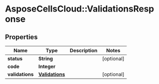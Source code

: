 # AsposeCellsCloud::ValidationsResponse

## Properties
Name | Type | Description | Notes
------------ | ------------- | ------------- | -------------
**status** | **String** |  | [optional] 
**code** | **Integer** |  | 
**validations** | [**Validations**](Validations.md) |  | [optional] 


